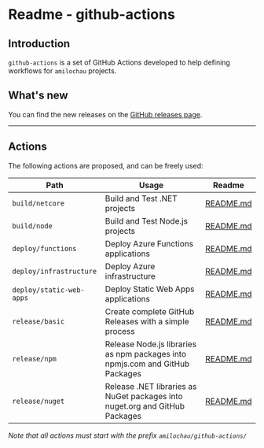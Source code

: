 # Readme - github-actions

## Introduction

`github-actions` is a set of GitHub Actions developed to help defining workflows for `amilochau` projects.

## What's new

You can find the new releases on the [GitHub releases page](https://github.com/amilochau/github-actions/releases).

---

## Actions

The following actions are proposed, and can be freely used:

| Path | Usage | Readme |
| ---- | ----- | ------ |
| `build/netcore` | Build and Test .NET projects | [README.md](./build/netcore/README.md) |
| `build/node` | Build and Test Node.js projects | [README.md](./build/node/README.md) |
| `deploy/functions` | Deploy Azure Functions applications | [README.md](./deploy/functions/README.md) |
| `deploy/infrastructure` | Deploy Azure infrastructure | [README.md](./deploy/infrastructure/README.md) |
| `deploy/static-web-apps` | Deploy Static Web Apps applications | [README.md](./deploy/static-web-apps/README.md) |
| `release/basic` | Create complete GitHub Releases with a simple process | [README.md](./release/basic/README.md) |
| `release/npm` | Release Node.js libraries as npm packages into npmjs.com and GitHub Packages | [README.md](./release/npm/README.md) |
| `release/nuget` | Release .NET libraries as NuGet packages into nuget.org and GitHub Packages | [README.md](./release/nuget/README.md) |

*Note that all actions must start with the prefix `amilochau/github-actions/`*
